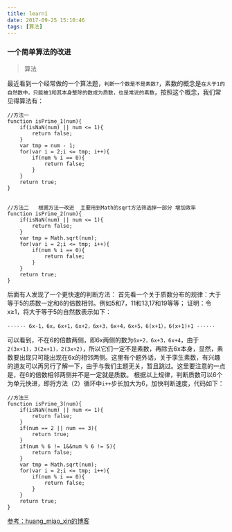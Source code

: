 ```yaml
---
title: learn1
date: 2017-09-25 15:10:46
tags: [算法]
---
```

### 一个简单算法的改进

>算法

最近看到一个经常做的一个算法题，``判断一个数是不是素数?``，素数的概念是``在大于1的自然数中，只能被1和其本身整除的数成为质数，也是常说的素数``，按照这个概念，我们常见得算法有：
```
//方法一
function isPrime_1(num){
    if(isNaN(num) || num <= 1){
        return false;
    }
    var tmp = num - 1;
    for(var i = 2;i <= tmp; i++){
        if(num % i == 0){
            return false;
        }
    }
    return true;
}


//方法二   根据方法一改进  主要用到Math的sqrt方法筛选掉一部分 增加效率
function isPrime_2(num){
    if(isNaN(num) || num <= 1){
        return false;
    }
    var tmp = Math.sqrt(num);
    for(var i = 2;i <= tmp; i++){
        if(num % i == 0){
            return false;
        }
    }
    return true;
}
```
后面有人发现了一个更快速的判断方法：
首先看一个关于质数分布的规律：大于等于5的质数一定和6的倍数相邻。例如5和7，11和13,17和19等等；
证明：令x≥1，将大于等于5的自然数表示如下：
```
······ 6x-1，6x，6x+1，6x+2，6x+3，6x+4，6x+5，6(x+1），6(x+1)+1 ······
```
可以看到，不在6的倍数两侧，即6x两侧的数为``6x+2，6x+3，6x+4``，由于``2(3x+1)，3(2x+1)，2(3x+2)``，所以它们一定不是素数，再除去6x本身，显然，素数要出现只可能出现在6x的相邻两侧。这里有个题外话，关于孪生素数，有兴趣的道友可以再另行了解一下，由于与我们主题无关，暂且跳过。这里要注意的一点是，在6的倍数相邻两侧并不是一定就是质数。
根据以上规律，判断质数可以6个为单元快进，即将方法（2）循环中``i++``步长加大为6，加快判断速度，代码如下：
```
//方法三
function isPrime_3(num){
    if(isNaN(num) || num <= 1){
        return false;
    }
    if(num == 2 || num == 3){
        return true;
    }
    if(num % 6 != 1&&num % 6 != 5){
        return false;
    }
    var tmp = Math.sqrt(num);
    for(var i = 2;i <= tmp; i++){
        if(num % i == 0){
            return false;
        }
    }
    return true;
}
```

[参考：huang_miao_xin的博客](http://blog.csdn.net/huang_miao_xin/article/details/51331710)
